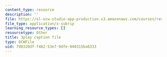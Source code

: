 ```yaml
---
content_type: resource
description: ''
file: https://ol-ocw-studio-app-production.s3.amazonaws.com/courses/res-18-009-learn-differential-equations-up-close-with-gilbert-strang-and-cleve-moler-fall-2015/7d0320dff48253e79dfe940315ba6333_WZMQdLW4COQ.vtt
file_type: application/x-subrip
learning_resource_types: []
resourcetype: Other
title: 3play caption file
type: OCWFile
uid: 7d0320df-f482-53e7-9dfe-940315ba6333
---
```

